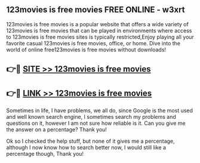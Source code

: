 ## 123movies is free movies FREE ONLINE - w3xrt

123movies is free movies is a popular website that offers a wide variety of 123movies is free movies that can be played in environments where access to 123movies is free movies sites is typically restricted,Enjoy playing all your favorite casual 123movies is free movies, office, or home. Dive into the world of online free123movies is free movies without downloads!

## 👉🔴 [SITE >> 123movies is free movies](http://news.freeplayer.one?title=123movies_is_free_movies&ref=FRRE)

## 👉🔴 [LINK >> 123movies is free movies](http://news.freeplayer.one?title=123movies_is_free_movies&ref=FREE)

Sometimes in life, I have problems, we all do, since Google is the most used and well known search engine, I sometimes search my problems and questions on it, however I am not sure how reliable is it. Can you give me the answer on a percentage? Thank you!

Ok so I checked the help stuff, but none of it gives me a percentage, although I now know how to search better now, I would still like a percentage though, Thank you!